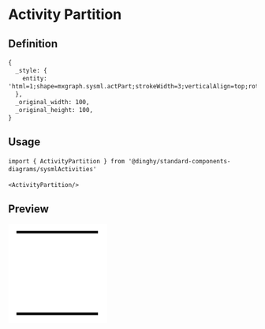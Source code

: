 # Activity Partition

## Definition

```
{
  _style: { 
    entity: 'html=1;shape=mxgraph.sysml.actPart;strokeWidth=3;verticalAlign=top;rotation=-90;whiteSpace=wrap;',
  },
  _original_width: 100,
  _original_height: 100,
}
```

## Usage

```
import { ActivityPartition } from '@dinghy/standard-components-diagrams/sysmlActivities'

<ActivityPartition/>
```

## Preview

<img src="./activity-partition.png" width="200"/>
